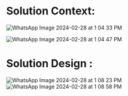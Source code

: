 # Solution Context:

![WhatsApp Image 2024-02-28 at 1 04 33 PM](https://github.com/chainaimlabs/TradeInsOra/assets/140976537/c3aad307-ef67-4e30-9ddc-f46bb2693f72)

![WhatsApp Image 2024-02-28 at 1 04 47 PM](https://github.com/chainaimlabs/TradeInsOra/assets/140976537/f5796be1-5782-45e8-b86e-7141732671dc)

# Solution Design :

![WhatsApp Image 2024-02-28 at 1 08 23 PM](https://github.com/chainaimlabs/TradeInsOra/assets/140976537/d47a2f31-f142-4114-979c-cf4dfa0eb6d6)
![WhatsApp Image 2024-02-28 at 1 08 58 PM](https://github.com/chainaimlabs/TradeInsOra/assets/140976537/620bba47-d26e-4bfc-a8b6-3c45ffea7cfd)
